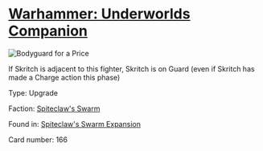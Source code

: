 # [Warhammer: Underworlds Companion](https://guidokessels.github.io/wh-underworlds)

  

![Bodyguard for a Price](https://warhammerunderworlds.com/wp-content/uploads/sites/6/2018/02/166_ENG.png)

If Skritch is adjacent to this fighter, Skritch is on Guard (even if Skritch has made a Charge action this phase)

Type: Upgrade

Faction: [Spiteclaw's Swarm](https://guidokessels.github.io/wh-underworlds/factions/spiteclaws-swarm)

Found in: [Spiteclaw's Swarm Expansion](https://guidokessels.github.io/wh-underworlds/locations/spiteclaws-swarm-expansion)

Card number: 166
